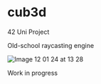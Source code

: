 # cub3d

42 Uni Project

Old-school raycasting engine

![Image 12 01 24 at 13 28](https://github.com/winstonallo/cub3d/assets/136271426/05105479-0103-4cb1-ba1e-6f30140fbc72)

Work in progress
